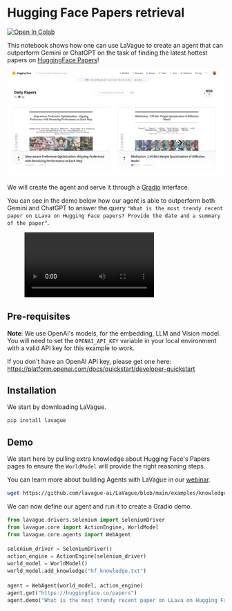 # Hugging Face Papers retrieval

<a target="_blank" href="https://colab.research.google.com/github/lavague-ai/LaVague/blob/add-example/docs/docs/examples/notebooks/hf-paper-retrieval-example.ipynb">
<img src="https://colab.research.google.com/assets/colab-badge.svg" alt="Open In Colab"></a>

This notebook shows how one can use LaVague to create an agent that can outperform Gemini or ChatGPT on the task of finding the latest hottest papers on [HuggingFace Papers](https://huggingface.co/papers)!

![HuggingFace paper example](../../assets/papers.png)

We will create the agent and serve it through a [Gradio](https://huggingface.co/papers) interface.

You can see in the demo below how our agent is able to outperform both Gemini and ChatGPT to answer the query `"What is the most trendy recent paper on LLava on Hugging Face papers? Provide the date and a summary of the paper"`.

<figure class="video_container">
  <video controls="true" allowfullscreen="true">
    <source src="https://github.com/lavague-ai/LaVague/blob/add-example/docs/assets/hf_demo_papers.mp4?raw=true" type="video/mp4">
  </video>
</figure>

## Pre-requisites

**Note**: We use OpenAI's models, for the embedding, LLM and Vision model. You will need to set the `OPENAI_API_KEY` variable in your local environment with a valid API key for this example to work.

If you don't have an OpenAI API key, please get one here: https://platform.openai.com/docs/quickstart/developer-quickstart

## Installation

We start by downloading LaVague.

```bash
pip install lavague
```

## Demo

We start here by pulling extra knowledge about Hugging Face's Papers pages to ensure the `WorldModel` will provide the right reasoning steps.

You can learn more about building Agents with LaVague in our [webinar](https://www.youtube.com/watch?v=bNE4s8h3CIc).

```bash
wget https://github.com/lavague-ai/LaVague/blob/main/examples/knowledge/hf_knowledge.txt
```

We can now define our agent and run it to create a Gradio demo.

```python
from lavague.drivers.selenium import SeleniumDriver
from lavague.core import ActionEngine, WorldModel
from lavague.core.agents import WebAgent

selenium_driver = SeleniumDriver()
action_engine = ActionEngine(selenium_driver)
world_model = WorldModel()
world_model.add_knowledge("hf_knowledge.txt")

agent = WebAgent(world_model, action_engine)
agent.get("https://huggingface.co/papers")
agent.demo("What is the most trendy recent paper on LLava on Hugging Face papers? Provide the date and a summary of the paper")
```